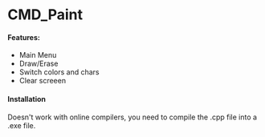 # CMD_Paint
<h4>Features:</h4>
<ul>
  <li>Main Menu</li>
  <li>Draw/Erase</li>
  <li>Switch colors and chars</li>
  <li>Clear screeen</li>
</ul>
<h4>Installation</h4>
<p>Doesn't work with online compilers, you need to compile the .cpp file into a .exe file.</p>
